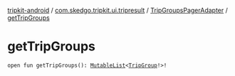 [tripkit-android](../../index.md) / [com.skedgo.tripkit.ui.tripresult](../index.md) / [TripGroupsPagerAdapter](index.md) / [getTripGroups](./get-trip-groups.md)

# getTripGroups

`open fun getTripGroups(): `[`MutableList`](https://kotlinlang.org/api/latest/jvm/stdlib/kotlin.collections/-mutable-list/index.html)`<`[`TripGroup`](../../com.skedgo.tripkit.routing/-trip-group/index.md)`!>!`